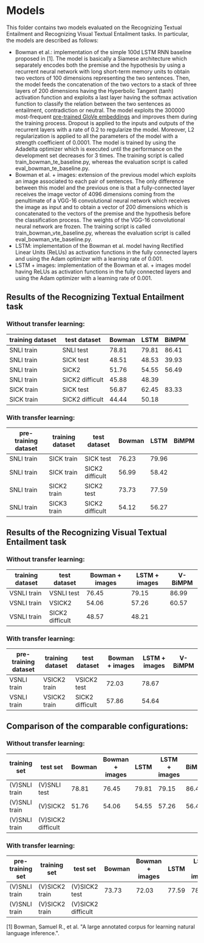 # Models
This folder contains two models evaluated on the Recognizing Textual Entailment and Recognizing Visual Textual Entailment tasks. In particular, the models are described as follows:

* Bowman et al.: implementation of the simple 100d LSTM RNN baseline proposed in [1]. The model is basically a Siamese architecture which separately encodes both the premise and the hypothesis by using a recurrent neural network with long short-term memory units to obtain two vectors of 100 dimensions representing the two sentences. Then, the model feeds the concatenation of the two vectors to a stack of three layers of 200 dimensions having the Hyperbolic Tangent (tanh) activation function and exploits a last layer having the softmax activation function to classify the relation between the two sentences as entailment, contradiction or neutral. The model exploits the 300000 most-frequent [pre-trained GloVe embeddings](http://nlp.stanford.edu/data/glove.840B.300d.zip) and improves them during the training process. Dropout is applied to the inputs and outputs of the recurrent layers with a rate of 0.2 to regularize the model. Moreover, L2 regularization is applied to all the parameters of the model with a strength coefficient of 0.0001. The model is trained by using the Adadelta optimizer which is executed until the performance on the development set decreases for 3 times. The training script is called train_bowman_te_baseline.py, whereas the evaluation script is called eval_bowman_te_baseline.py.
* Bowman et al. + images: extension of the previous model which exploits an image associated to each pair of sentences. The only difference between this model and the previous one is that a fully-connected layer receives the image vector of 4096 dimensions coming from the penultimate of a VGG-16 convolutional neural network which receives the image as input and to obtain a vector of 200 dimensions which is concatenated to the vectors of the premise and the hypothesis before the classification process. The weights of the VGG-16 convolutional neural network are frozen. The training script is called train_bowman_vte_baseline.py, whereas the evaluation script is called eval_bowman_vte_baseline.py.
* LSTM: implementation of the Bowman et al. model having Rectified Linear Units (ReLUs) as activation functions in the fully connected layers and using the Adam optimizer with a learning rate of 0.001.
* LSTM + images: implementation of the Bowman et al. + images model having ReLUs as activation functions in the fully connected layers and using the Adam optimizer with a learning rate of 0.001.

## Results of the Recognizing Textual Entailment task

### Without transfer learning:

| training dataset | test dataset    | Bowman | LSTM  | BiMPM |
|------------------|-----------------|--------|-------|-------|
| SNLI train       | SNLI test       | 78.81  | 79.81 | 86.41 |
| SNLI train       | SICK test       | 48.51  | 48.53 | 39.93 |
| SNLI train       | SICK2           | 51.76  | 54.55 | 56.49 |
| SNLI train       | SICK2 difficult | 45.88  | 48.39 |       |
| SICK train       | SICK test       | 56.87  | 62.45 | 83.33 |
| SICK train       | SICK2 difficult | 44.44  | 50.18 |       |

### With transfer learning:

| pre-training dataset | training dataset | test dataset    | Bowman | LSTM  | BiMPM |
|----------------------|------------------|-----------------|--------|-------|-------|
| SNLI train           | SICK train       | SICK test       | 76.23  | 79.96 |       |
| SNLI train           | SICK train       | SICK2 difficult | 56.99  | 58.42 |       |
| SNLI train           | SICK2 train      | SICK2 test      | 73.73  | 77.59 |       |
| SNLI train           | SICK3 train      | SICK2 difficult | 54.12  | 56.27 |       |

## Results of the Recognizing Visual Textual Entailment task

### Without transfer learning:

| training dataset | test dataset    | Bowman + images | LSTM + images | V-BiMPM |
|------------------|-----------------|-----------------|---------------|---------|
| VSNLI train      | VSNLI test      | 76.45           | 79.15         | 86.99   |
| VSNLI train      | VSICK2          | 54.06           | 57.26         | 60.57   |
| VSNLI train      | SICK2 difficult | 48.57           | 48.21         |         |

### With transfer learning:

| pre-training dataset | training dataset | test dataset    | Bowman + images | LSTM + images | V-BiMPM |
|----------------------|------------------|-----------------|-----------------|---------------|---------|
| VSNLI train          | VSICK2 train     | VSICK2 test     | 72.03           | 78.67         |         |
| VSNLI train          | VSICK2 train     | SICK2 difficult | 57.86           | 54.64         |         |

## Comparison of the comparable configurations:

### Without transfer learning:

| training set  | test set           | Bowman | Bowman + images | LSTM  | LSTM + images | BiMPM | V-BiMPM |
|---------------|--------------------|--------|-----------------|-------|---------------|-------|---------|
| (V)SNLI train | (V)SNLI test       | 78.81  | 76.45           | 79.81 | 79.15         | 86.41 | 86.99   |
| (V)SNLI train | (V)SICK2           | 51.76  | 54.06           | 54.55 | 57.26         | 56.49 | 60.57   |
| (V)SNLI train | (V)SICK2 difficult |        |                 |       |               |       |         |

### With transfer learning:

| pre-training set | training set   | test set           | Bowman | Bowman + images | LSTM  | LSTM + images | BiMPM | V-BiMPM |
|------------------|----------------|--------------------|--------|-----------------|-------|---------------|-------|---------|
| (V)SNLI train    | (V)SICK2 train | (V)SICK2 test      | 73.73  | 72.03           | 77.59 | 78.67         |       |         |
| (V)SNLI train    | (V)SICK2 train | (V)SICK2 difficult |        |                 |       |               |       |         |

[1] Bowman, Samuel R., et al. "A large annotated corpus for learning natural language inference.".
